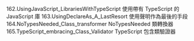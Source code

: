 162.UsingJavaScript_LibrariesWithTypeScript 使用帶有 TypeScript 的 JavaScript 庫
163.UsingDeclareAs_A_LastResort             使用聲明作為最後的手段
164.NoTypesNeeded_Class_transformer         NoTypesNeeded 類轉換器
165.TypeScript_embracing_Class_Validator    TypeScript 包含類驗證器